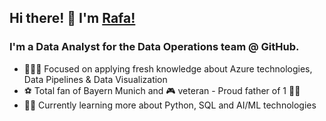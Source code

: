 ## Hi there! 👋 I'm [Rafa!](https://github.com/rklie)

### I'm a Data Analyst for the Data Operations team @ GitHub.

- 👨🏻‍💻 Focused on applying fresh knowledge about Azure technologies, Data Pipelines & Data Visualization
- ⚽ Total fan of Bayern Munich and 🎮 veteran - Proud father of 1 👧🏼
- 💪🏻 Currently learning more about Python, SQL and AI/ML technologies
